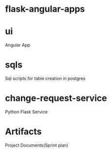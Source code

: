 # flask-angular-apps

# ui 
Angular App

# sqls 
Sql scripts for table creation in postgres

# change-request-service 
Python Flask Service 

# Artifacts
Project Documents(Sprint plan)
